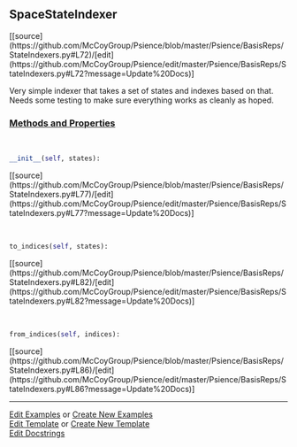 ## <a id="Psience.BasisReps.StateIndexers.SpaceStateIndexer">SpaceStateIndexer</a> 
<div class="docs-source-link" markdown="1">
[[source](https://github.com/McCoyGroup/Psience/blob/master/Psience/BasisReps/StateIndexers.py#L72)/[edit](https://github.com/McCoyGroup/Psience/edit/master/Psience/BasisReps/StateIndexers.py#L72?message=Update%20Docs)]
</div>

Very simple indexer that takes a set of states and indexes based on that.
Needs some testing to make sure everything works as cleanly as hoped.

<div class="collapsible-section">
 <div class="collapsible-section collapsible-section-header" markdown="1">
 
### <a class="collapse-link" data-toggle="collapse" href="#methods">Methods and Properties</a> <a class="float-right" data-toggle="collapse" href="#methods"><i class="fa fa-chevron-down"></i></a>

 </div>
 <div class="collapsible-section collapsible-section-body collapse" id="methods" markdown="1">

<a id="Psience.BasisReps.StateIndexers.SpaceStateIndexer.__init__" class="docs-object-method">&nbsp;</a> 
```python
__init__(self, states): 
```
<div class="docs-source-link" markdown="1">
[[source](https://github.com/McCoyGroup/Psience/blob/master/Psience/BasisReps/StateIndexers.py#L77)/[edit](https://github.com/McCoyGroup/Psience/edit/master/Psience/BasisReps/StateIndexers.py#L77?message=Update%20Docs)]
</div>

<a id="Psience.BasisReps.StateIndexers.SpaceStateIndexer.to_indices" class="docs-object-method">&nbsp;</a> 
```python
to_indices(self, states): 
```
<div class="docs-source-link" markdown="1">
[[source](https://github.com/McCoyGroup/Psience/blob/master/Psience/BasisReps/StateIndexers.py#L82)/[edit](https://github.com/McCoyGroup/Psience/edit/master/Psience/BasisReps/StateIndexers.py#L82?message=Update%20Docs)]
</div>

<a id="Psience.BasisReps.StateIndexers.SpaceStateIndexer.from_indices" class="docs-object-method">&nbsp;</a> 
```python
from_indices(self, indices): 
```
<div class="docs-source-link" markdown="1">
[[source](https://github.com/McCoyGroup/Psience/blob/master/Psience/BasisReps/StateIndexers.py#L86)/[edit](https://github.com/McCoyGroup/Psience/edit/master/Psience/BasisReps/StateIndexers.py#L86?message=Update%20Docs)]
</div>

 </div>
</div>






___

[Edit Examples](https://github.com/McCoyGroup/Psience/edit/gh-pages/ci/examples/Psience/BasisReps/StateIndexers/SpaceStateIndexer.md) or 
[Create New Examples](https://github.com/McCoyGroup/Psience/new/gh-pages/?filename=ci/examples/Psience/BasisReps/StateIndexers/SpaceStateIndexer.md) <br/>
[Edit Template](https://github.com/McCoyGroup/Psience/edit/gh-pages/ci/docs/Psience/BasisReps/StateIndexers/SpaceStateIndexer.md) or 
[Create New Template](https://github.com/McCoyGroup/Psience/new/gh-pages/?filename=ci/docs/templates/Psience/BasisReps/StateIndexers/SpaceStateIndexer.md) <br/>
[Edit Docstrings](https://github.com/McCoyGroup/Psience/edit/master/Psience/BasisReps/StateIndexers.py#L72?message=Update%20Docs)